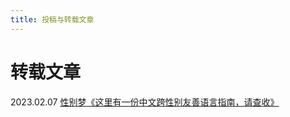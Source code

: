 ```yaml
---
title: 投稿与转载文章
---
```

# 转载文章
2023.02.07 [性别梦《这里有一份中文跨性别友善语言指南，请查收》](https://mp.weixin.qq.com/s/2XSELYLAHlQZnUsBubGmWQ)